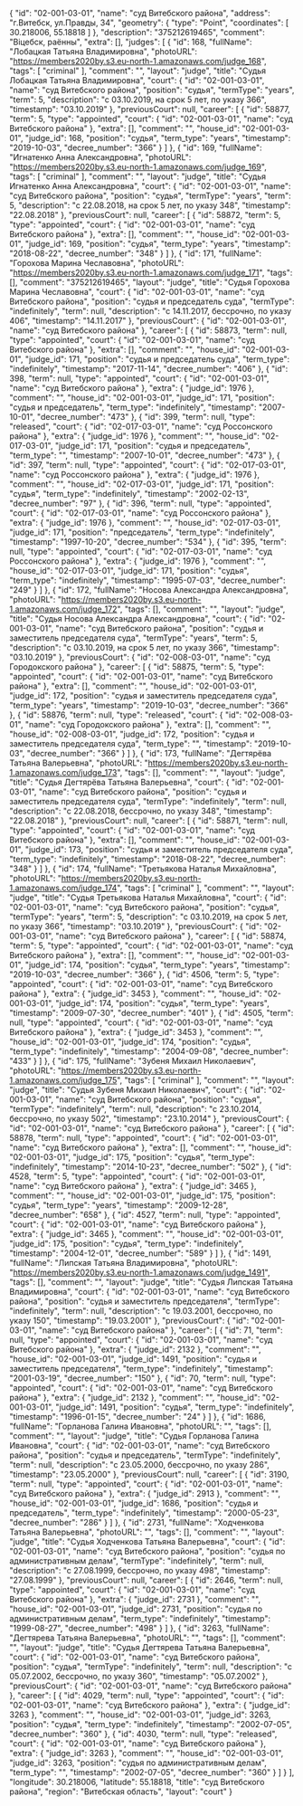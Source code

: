 {
    "id": "02-001-03-01",
    "name": "суд Витебского района",
    "address": "г.Витебск, ул.Правды, 34",
    "geometry": {
        "type": "Point",
        "coordinates": [
            30.218006,
            55.18818
        ]
    },
    "description": "375212619465",
    "comment": "Віцебск, раённы",
    "extra": [],
    "judges": [
        {
            "id": 168,
            "fullName": "Лобацкая Татьяна Владимировна",
            "photoURL": "https://members2020by.s3.eu-north-1.amazonaws.com/judge_168",
            "tags": [
                "criminal"
            ],
            "comment": "",
            "layout": "judge",
            "title": "Судья Лобацкая Татьяна Владимировна",
            "court": {
                "id": "02-001-03-01",
                "name": "суд Витебского района",
                "position": "судья",
                "termType": "years",
                "term": 5,
                "description": "c 03.10.2019, на срок 5 лет, по указу 366",
                "timestamp": "03.10.2019"
            },
            "previousCourt": null,
            "career": [
                {
                    "id": 58877,
                    "term": 5,
                    "type": "appointed",
                    "court": {
                        "id": "02-001-03-01",
                        "name": "суд Витебского района"
                    },
                    "extra": [],
                    "comment": "",
                    "house_id": "02-001-03-01",
                    "judge_id": 168,
                    "position": "судья",
                    "term_type": "years",
                    "timestamp": "2019-10-03",
                    "decree_number": "366"
                }
            ]
        },
        {
            "id": 169,
            "fullName": "Игнатенко Анна Александровна",
            "photoURL": "https://members2020by.s3.eu-north-1.amazonaws.com/judge_169",
            "tags": [
                "criminal"
            ],
            "comment": "",
            "layout": "judge",
            "title": "Судья Игнатенко Анна Александровна",
            "court": {
                "id": "02-001-03-01",
                "name": "суд Витебского района",
                "position": "судья",
                "termType": "years",
                "term": 5,
                "description": "c 22.08.2018, на срок 5 лет, по указу 348",
                "timestamp": "22.08.2018"
            },
            "previousCourt": null,
            "career": [
                {
                    "id": 58872,
                    "term": 5,
                    "type": "appointed",
                    "court": {
                        "id": "02-001-03-01",
                        "name": "суд Витебского района"
                    },
                    "extra": [],
                    "comment": "",
                    "house_id": "02-001-03-01",
                    "judge_id": 169,
                    "position": "судья",
                    "term_type": "years",
                    "timestamp": "2018-08-22",
                    "decree_number": "348"
                }
            ]
        },
        {
            "id": 171,
            "fullName": "Горохова Марина Чеславовна",
            "photoURL": "https://members2020by.s3.eu-north-1.amazonaws.com/judge_171",
            "tags": [],
            "comment": "375212619465",
            "layout": "judge",
            "title": "Судья Горохова Марина Чеславовна",
            "court": {
                "id": "02-001-03-01",
                "name": "суд Витебского района",
                "position": "судья и председатель суда",
                "termType": "indefinitely",
                "term": null,
                "description": "c 14.11.2017, бессрочно, по указу 406",
                "timestamp": "14.11.2017"
            },
            "previousCourt": {
                "id": "02-001-03-01",
                "name": "суд Витебского района"
            },
            "career": [
                {
                    "id": 58873,
                    "term": null,
                    "type": "appointed",
                    "court": {
                        "id": "02-001-03-01",
                        "name": "суд Витебского района"
                    },
                    "extra": [],
                    "comment": "",
                    "house_id": "02-001-03-01",
                    "judge_id": 171,
                    "position": "судья и председатель суда",
                    "term_type": "indefinitely",
                    "timestamp": "2017-11-14",
                    "decree_number": "406"
                },
                {
                    "id": 398,
                    "term": null,
                    "type": "appointed",
                    "court": {
                        "id": "02-001-03-01",
                        "name": "суд Витебского района"
                    },
                    "extra": {
                        "judge_id": 1976
                    },
                    "comment": "",
                    "house_id": "02-001-03-01",
                    "judge_id": 171,
                    "position": "судья и председатель",
                    "term_type": "indefinitely",
                    "timestamp": "2007-10-01",
                    "decree_number": "473"
                },
                {
                    "id": 399,
                    "term": null,
                    "type": "released",
                    "court": {
                        "id": "02-017-03-01",
                        "name": "суд Россонского района"
                    },
                    "extra": {
                        "judge_id": 1976
                    },
                    "comment": "",
                    "house_id": "02-017-03-01",
                    "judge_id": 171,
                    "position": "судья и председатель",
                    "term_type": "",
                    "timestamp": "2007-10-01",
                    "decree_number": "473"
                },
                {
                    "id": 397,
                    "term": null,
                    "type": "appointed",
                    "court": {
                        "id": "02-017-03-01",
                        "name": "суд Россонского района"
                    },
                    "extra": {
                        "judge_id": 1976
                    },
                    "comment": "",
                    "house_id": "02-017-03-01",
                    "judge_id": 171,
                    "position": "судья",
                    "term_type": "indefinitely",
                    "timestamp": "2002-02-13",
                    "decree_number": "97"
                },
                {
                    "id": 396,
                    "term": null,
                    "type": "appointed",
                    "court": {
                        "id": "02-017-03-01",
                        "name": "суд Россонского района"
                    },
                    "extra": {
                        "judge_id": 1976
                    },
                    "comment": "",
                    "house_id": "02-017-03-01",
                    "judge_id": 171,
                    "position": "председатель",
                    "term_type": "indefinitely",
                    "timestamp": "1997-10-20",
                    "decree_number": "534"
                },
                {
                    "id": 395,
                    "term": null,
                    "type": "appointed",
                    "court": {
                        "id": "02-017-03-01",
                        "name": "суд Россонского района"
                    },
                    "extra": {
                        "judge_id": 1976
                    },
                    "comment": "",
                    "house_id": "02-017-03-01",
                    "judge_id": 171,
                    "position": "судья",
                    "term_type": "indefinitely",
                    "timestamp": "1995-07-03",
                    "decree_number": "249"
                }
            ]
        },
        {
            "id": 172,
            "fullName": "Носова Александра Александровна",
            "photoURL": "https://members2020by.s3.eu-north-1.amazonaws.com/judge_172",
            "tags": [],
            "comment": "",
            "layout": "judge",
            "title": "Судья Носова Александра Александровна",
            "court": {
                "id": "02-001-03-01",
                "name": "суд Витебского района",
                "position": "судья и заместитель председателя суда",
                "termType": "years",
                "term": 5,
                "description": "c 03.10.2019, на срок 5 лет, по указу 366",
                "timestamp": "03.10.2019"
            },
            "previousCourt": {
                "id": "02-008-03-01",
                "name": "суд Городокского района"
            },
            "career": [
                {
                    "id": 58875,
                    "term": 5,
                    "type": "appointed",
                    "court": {
                        "id": "02-001-03-01",
                        "name": "суд Витебского района"
                    },
                    "extra": [],
                    "comment": "",
                    "house_id": "02-001-03-01",
                    "judge_id": 172,
                    "position": "судья и заместитель председателя суда",
                    "term_type": "years",
                    "timestamp": "2019-10-03",
                    "decree_number": "366"
                },
                {
                    "id": 58876,
                    "term": null,
                    "type": "released",
                    "court": {
                        "id": "02-008-03-01",
                        "name": "суд Городокского района"
                    },
                    "extra": [],
                    "comment": "",
                    "house_id": "02-008-03-01",
                    "judge_id": 172,
                    "position": "судья и заместитель председателя суда",
                    "term_type": "",
                    "timestamp": "2019-10-03",
                    "decree_number": "366"
                }
            ]
        },
        {
            "id": 173,
            "fullName": "Дегтярёва Татьяна Валерьевна",
            "photoURL": "https://members2020by.s3.eu-north-1.amazonaws.com/judge_173",
            "tags": [],
            "comment": "",
            "layout": "judge",
            "title": "Судья Дегтярёва Татьяна Валерьевна",
            "court": {
                "id": "02-001-03-01",
                "name": "суд Витебского района",
                "position": "судья и заместитель председателя суда",
                "termType": "indefinitely",
                "term": null,
                "description": "c 22.08.2018, бессрочно, по указу 348",
                "timestamp": "22.08.2018"
            },
            "previousCourt": null,
            "career": [
                {
                    "id": 58871,
                    "term": null,
                    "type": "appointed",
                    "court": {
                        "id": "02-001-03-01",
                        "name": "суд Витебского района"
                    },
                    "extra": [],
                    "comment": "",
                    "house_id": "02-001-03-01",
                    "judge_id": 173,
                    "position": "судья и заместитель председателя суда",
                    "term_type": "indefinitely",
                    "timestamp": "2018-08-22",
                    "decree_number": "348"
                }
            ]
        },
        {
            "id": 174,
            "fullName": "Третьякова Наталья Михайловна",
            "photoURL": "https://members2020by.s3.eu-north-1.amazonaws.com/judge_174",
            "tags": [
                "criminal"
            ],
            "comment": "",
            "layout": "judge",
            "title": "Судья Третьякова Наталья Михайловна",
            "court": {
                "id": "02-001-03-01",
                "name": "суд Витебского района",
                "position": "судья",
                "termType": "years",
                "term": 5,
                "description": "c 03.10.2019, на срок 5 лет, по указу 366",
                "timestamp": "03.10.2019"
            },
            "previousCourt": {
                "id": "02-001-03-01",
                "name": "суд Витебского района"
            },
            "career": [
                {
                    "id": 58874,
                    "term": 5,
                    "type": "appointed",
                    "court": {
                        "id": "02-001-03-01",
                        "name": "суд Витебского района"
                    },
                    "extra": [],
                    "comment": "",
                    "house_id": "02-001-03-01",
                    "judge_id": 174,
                    "position": "судья",
                    "term_type": "years",
                    "timestamp": "2019-10-03",
                    "decree_number": "366"
                },
                {
                    "id": 4506,
                    "term": 5,
                    "type": "appointed",
                    "court": {
                        "id": "02-001-03-01",
                        "name": "суд Витебского района"
                    },
                    "extra": {
                        "judge_id": 3453
                    },
                    "comment": "",
                    "house_id": "02-001-03-01",
                    "judge_id": 174,
                    "position": "судья",
                    "term_type": "years",
                    "timestamp": "2009-07-30",
                    "decree_number": "401"
                },
                {
                    "id": 4505,
                    "term": null,
                    "type": "appointed",
                    "court": {
                        "id": "02-001-03-01",
                        "name": "суд Витебского района"
                    },
                    "extra": {
                        "judge_id": 3453
                    },
                    "comment": "",
                    "house_id": "02-001-03-01",
                    "judge_id": 174,
                    "position": "судья",
                    "term_type": "indefinitely",
                    "timestamp": "2004-09-08",
                    "decree_number": "433"
                }
            ]
        },
        {
            "id": 175,
            "fullName": "Зубеня Михаил Николаевич",
            "photoURL": "https://members2020by.s3.eu-north-1.amazonaws.com/judge_175",
            "tags": [
                "criminal"
            ],
            "comment": "",
            "layout": "judge",
            "title": "Судья Зубеня Михаил Николаевич",
            "court": {
                "id": "02-001-03-01",
                "name": "суд Витебского района",
                "position": "судья",
                "termType": "indefinitely",
                "term": null,
                "description": "c 23.10.2014, бессрочно, по указу 502",
                "timestamp": "23.10.2014"
            },
            "previousCourt": {
                "id": "02-001-03-01",
                "name": "суд Витебского района"
            },
            "career": [
                {
                    "id": 58878,
                    "term": null,
                    "type": "appointed",
                    "court": {
                        "id": "02-001-03-01",
                        "name": "суд Витебского района"
                    },
                    "extra": [],
                    "comment": "",
                    "house_id": "02-001-03-01",
                    "judge_id": 175,
                    "position": "судья",
                    "term_type": "indefinitely",
                    "timestamp": "2014-10-23",
                    "decree_number": "502"
                },
                {
                    "id": 4528,
                    "term": 5,
                    "type": "appointed",
                    "court": {
                        "id": "02-001-03-01",
                        "name": "суд Витебского района"
                    },
                    "extra": {
                        "judge_id": 3465
                    },
                    "comment": "",
                    "house_id": "02-001-03-01",
                    "judge_id": 175,
                    "position": "судья",
                    "term_type": "years",
                    "timestamp": "2009-12-28",
                    "decree_number": "658"
                },
                {
                    "id": 4527,
                    "term": null,
                    "type": "appointed",
                    "court": {
                        "id": "02-001-03-01",
                        "name": "суд Витебского района"
                    },
                    "extra": {
                        "judge_id": 3465
                    },
                    "comment": "",
                    "house_id": "02-001-03-01",
                    "judge_id": 175,
                    "position": "судья",
                    "term_type": "indefinitely",
                    "timestamp": "2004-12-01",
                    "decree_number": "589"
                }
            ]
        },
        {
            "id": 1491,
            "fullName": "Липская Татьяна Владимировна",
            "photoURL": "https://members2020by.s3.eu-north-1.amazonaws.com/judge_1491",
            "tags": [],
            "comment": "",
            "layout": "judge",
            "title": "Судья Липская Татьяна Владимировна",
            "court": {
                "id": "02-001-03-01",
                "name": "суд Витебского района",
                "position": "судья и заместитель председателя",
                "termType": "indefinitely",
                "term": null,
                "description": "c 19.03.2001, бессрочно, по указу 150",
                "timestamp": "19.03.2001"
            },
            "previousCourt": {
                "id": "02-001-03-01",
                "name": "суд Витебского района"
            },
            "career": [
                {
                    "id": 71,
                    "term": null,
                    "type": "appointed",
                    "court": {
                        "id": "02-001-03-01",
                        "name": "суд Витебского района"
                    },
                    "extra": {
                        "judge_id": 2132
                    },
                    "comment": "",
                    "house_id": "02-001-03-01",
                    "judge_id": 1491,
                    "position": "судья и заместитель председателя",
                    "term_type": "indefinitely",
                    "timestamp": "2001-03-19",
                    "decree_number": "150"
                },
                {
                    "id": 70,
                    "term": null,
                    "type": "appointed",
                    "court": {
                        "id": "02-001-03-01",
                        "name": "суд Витебского района"
                    },
                    "extra": {
                        "judge_id": 2132
                    },
                    "comment": "",
                    "house_id": "02-001-03-01",
                    "judge_id": 1491,
                    "position": "судья",
                    "term_type": "indefinitely",
                    "timestamp": "1996-01-15",
                    "decree_number": "24"
                }
            ]
        },
        {
            "id": 1686,
            "fullName": "Горланова Галина Ивановна",
            "photoURL": "",
            "tags": [],
            "comment": "",
            "layout": "judge",
            "title": "Судья Горланова Галина Ивановна",
            "court": {
                "id": "02-001-03-01",
                "name": "суд Витебского района",
                "position": "судья и председатель",
                "termType": "indefinitely",
                "term": null,
                "description": "c 23.05.2000, бессрочно, по указу 286",
                "timestamp": "23.05.2000"
            },
            "previousCourt": null,
            "career": [
                {
                    "id": 3190,
                    "term": null,
                    "type": "appointed",
                    "court": {
                        "id": "02-001-03-01",
                        "name": "суд Витебского района"
                    },
                    "extra": {
                        "judge_id": 2913
                    },
                    "comment": "",
                    "house_id": "02-001-03-01",
                    "judge_id": 1686,
                    "position": "судья и председатель",
                    "term_type": "indefinitely",
                    "timestamp": "2000-05-23",
                    "decree_number": "286"
                }
            ]
        },
        {
            "id": 2731,
            "fullName": "Ходченкова Татьяна Валерьевна",
            "photoURL": "",
            "tags": [],
            "comment": "",
            "layout": "judge",
            "title": "Судья Ходченкова Татьяна Валерьевна",
            "court": {
                "id": "02-001-03-01",
                "name": "суд Витебского района",
                "position": "судья по административным делам",
                "termType": "indefinitely",
                "term": null,
                "description": "c 27.08.1999, бессрочно, по указу 498",
                "timestamp": "27.08.1999"
            },
            "previousCourt": null,
            "career": [
                {
                    "id": 2646,
                    "term": null,
                    "type": "appointed",
                    "court": {
                        "id": "02-001-03-01",
                        "name": "суд Витебского района"
                    },
                    "extra": {
                        "judge_id": 2731
                    },
                    "comment": "",
                    "house_id": "02-001-03-01",
                    "judge_id": 2731,
                    "position": "судья по административным делам",
                    "term_type": "indefinitely",
                    "timestamp": "1999-08-27",
                    "decree_number": "498"
                }
            ]
        },
        {
            "id": 3263,
            "fullName": "Дегтярева Татьяна Валерьевна",
            "photoURL": "",
            "tags": [],
            "comment": "",
            "layout": "judge",
            "title": "Судья Дегтярева Татьяна Валерьевна",
            "court": {
                "id": "02-001-03-01",
                "name": "суд Витебского района",
                "position": "судья",
                "termType": "indefinitely",
                "term": null,
                "description": "c 05.07.2002, бессрочно, по указу 360",
                "timestamp": "05.07.2002"
            },
            "previousCourt": {
                "id": "02-001-03-01",
                "name": "суд Витебского района"
            },
            "career": [
                {
                    "id": 4029,
                    "term": null,
                    "type": "appointed",
                    "court": {
                        "id": "02-001-03-01",
                        "name": "суд Витебского района"
                    },
                    "extra": {
                        "judge_id": 3263
                    },
                    "comment": "",
                    "house_id": "02-001-03-01",
                    "judge_id": 3263,
                    "position": "судья",
                    "term_type": "indefinitely",
                    "timestamp": "2002-07-05",
                    "decree_number": "360"
                },
                {
                    "id": 4030,
                    "term": null,
                    "type": "released",
                    "court": {
                        "id": "02-001-03-01",
                        "name": "суд Витебского района"
                    },
                    "extra": {
                        "judge_id": 3263
                    },
                    "comment": "",
                    "house_id": "02-001-03-01",
                    "judge_id": 3263,
                    "position": "судья по административным делам",
                    "term_type": "",
                    "timestamp": "2002-07-05",
                    "decree_number": "360"
                }
            ]
        }
    ],
    "longitude": 30.218006,
    "latitude": 55.18818,
    "title": "суд Витебского района",
    "region": "Витебская область",
    "layout": "court"
}